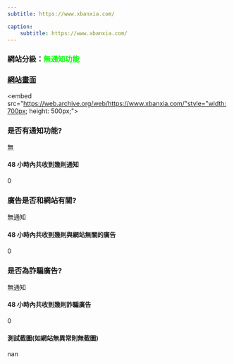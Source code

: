 ```yaml
---
subtitle: https://www.xbanxia.com/

caption:
	subtitle: https://www.xbanxia.com/
---
```


<h3>網站分級：<font color="#00FF00">無通知功能</font></h3>

### [網站畫面](https://www.xbanxia.com/)
<embed src="https://web.archive.org/web/https://www.xbanxia.com/"style="width:700px; height: 500px;">

### 是否有通知功能?
無

#### 48 小時內共收到幾則通知
0

### 廣告是否和網站有關?
無通知

#### 48 小時內共收到幾則與網站無關的廣告
0

### 是否為詐騙廣告?
無通知

#### 48 小時內共收到幾則詐騙廣告
0

#### 測試截圖(如網站無異常則無截圖)
nan

